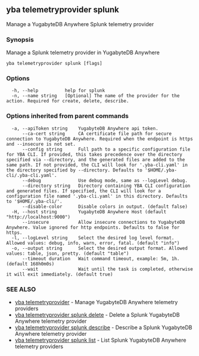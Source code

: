 ## yba telemetryprovider splunk

Manage a YugabyteDB Anywhere Splunk telemetry provider

### Synopsis

Manage a Splunk telemetry provider in YugabyteDB Anywhere

```
yba telemetryprovider splunk [flags]
```

### Options

```
  -h, --help          help for splunk
  -n, --name string   [Optional] The name of the provider for the action. Required for create, delete, describe.
```

### Options inherited from parent commands

```
  -a, --apiToken string    YugabyteDB Anywhere api token.
      --ca-cert string     CA certificate file path for secure connection to YugabyteDB Anywhere. Required when the endpoint is https and --insecure is not set.
      --config string      Full path to a specific configuration file for YBA CLI. If provided, this takes precedence over the directory specified via --directory, and the generated files are added to the same path. If not provided, the CLI will look for '.yba-cli.yaml' in the directory specified by --directory. Defaults to '$HOME/.yba-cli/.yba-cli.yaml'.
      --debug              Use debug mode, same as --logLevel debug.
      --directory string   Directory containing YBA CLI configuration and generated files. If specified, the CLI will look for a configuration file named '.yba-cli.yaml' in this directory. Defaults to '$HOME/.yba-cli/'.
      --disable-color      Disable colors in output. (default false)
  -H, --host string        YugabyteDB Anywhere Host (default "http://localhost:9000")
      --insecure           Allow insecure connections to YugabyteDB Anywhere. Value ignored for http endpoints. Defaults to false for https.
  -l, --logLevel string    Select the desired log level format. Allowed values: debug, info, warn, error, fatal. (default "info")
  -o, --output string      Select the desired output format. Allowed values: table, json, pretty. (default "table")
      --timeout duration   Wait command timeout, example: 5m, 1h. (default 168h0m0s)
      --wait               Wait until the task is completed, otherwise it will exit immediately. (default true)
```

### SEE ALSO

* [yba telemetryprovider](yba_telemetryprovider.md)	 - Manage YugabyteDB Anywhere telemetry providers
* [yba telemetryprovider splunk delete](yba_telemetryprovider_splunk_delete.md)	 - Delete a Splunk YugabyteDB Anywhere telemetry provider
* [yba telemetryprovider splunk describe](yba_telemetryprovider_splunk_describe.md)	 - Describe a Splunk YugabyteDB Anywhere telemetry provider
* [yba telemetryprovider splunk list](yba_telemetryprovider_splunk_list.md)	 - List Splunk YugabyteDB Anywhere telemetry providers

